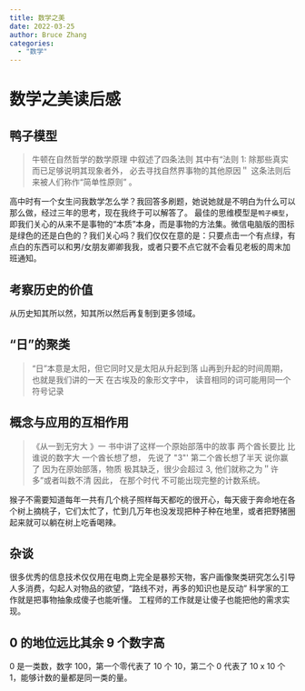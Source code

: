 ```yaml
---
title: 数学之美
date: 2022-03-25
author: Bruce Zhang
categories: 
  - "数学"
---
```


# 数学之美读后感

## 鸭子模型

> 牛顿在自然哲学的数学原理 中叙述了四条法则
其中有“法则 1: 除那些真实而已足够说明其现象者外，
必去寻找自然界事物的其他原因＂
这条法则后来被人们称作“简单性原则” 。

高中时有一个女生问我数学怎么学？我回答多刷题，她说她就是不明白为什么可以那么做，经过三年的思考，现在我终于可以解答了。
最佳的思维模型是`鸭子模型`，即我们关心的从来不是事物的“本质”本身，而是事物的方法集。微信电脑版的图标是绿色的还是白色的？我们关心吗？我们仅仅在意的是：只要点击一个有点绿，有点白的东西可以和男/女朋友卿卿我我，或者只要不点它就不会看见老板的周末加班通知。

## 考察历史的价值

从历史知其所以然，知其所以然后再复制到更多领域。

## “日”的聚类

> “日”本意是太阳，但它同时又是太阳从升起到落
山再到升起的时间周期，也就是我们讲的一天 在古埃及的象形文字中，
读音相同的词可能用同一个符号记录

## 概念与应用的互相作用

>《从一到无穷大 》一 书中讲了这样一个原始部落中的故事
两个酋长要比 比谁说的数字大 一个酋长想了想，
先说了 "3"' 第二个酋长想了半天 说你赢了 因为在原始部落，物质
极其缺乏，很少会超过 3, 他们就称之为＂许多”或者叫数不清 因此，
在那个时代 不可能出现完整的计数系统。

猴子不需要知道每年一共有几个桃子照样每天都吃的很开心，每天疲于奔命地在各个树上摘桃子，它们太忙了，忙到几万年也没发现把种子种在地里，或者把野猪圈起来就可以躺在树上吃香喝辣。

## 杂谈

很多优秀的信息技术仅仅用在电商上完全是暴殄天物，客户画像聚类研究怎么引导人多消费，勾起人对物品的欲望，“路线不对，再多的知识也是反动”
科学家的工作就是把事物抽象成傻子也能听懂。
工程师的工作就是让傻子也能把他的需求实现。

## 0 的地位远比其余 9 个数字高

0 是一类数，数字 100，第一个零代表了 10 个 10，第二个 0 代表了 10 x 10 个 1，能够计数的量都是同一类的量。
